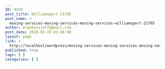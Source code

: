 ```yaml
---
ID: 9249
post_title: Williamsport 21795
post_name: >
  moving-services-moving-services-moving-services-williamsport-21795
author: mrgabonijeff@gmail.com
post_date: 2018-03-28 01:48:48
layout: page
link: >
  http://localhost/wordpress/moving-services-moving-services-moving-services-williamsport-21795/
published: true
tags: [ ]
categories: [ ]
---
```

